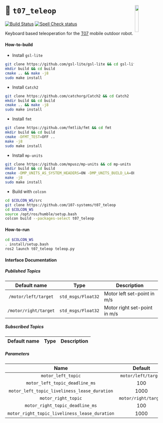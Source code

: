 <a href="https://107-systems.org/"><img align="right" src="https://raw.githubusercontent.com/107-systems/.github/main/logo/107-systems.png" width="15%"></a>
:floppy_disk: `t07_teleop`
==========================
[![Build Status](https://github.com/107-systems/t07_teleop/actions/workflows/ros2.yml/badge.svg)](https://github.com/107-systems/t07_teleop/actions/workflows/ros2.yml)
[![Spell Check status](https://github.com/107-systems/t07_teleop/actions/workflows/spell-check.yml/badge.svg)](https://github.com/107-systems/t07_teleop/actions/workflows/spell-check.yml)

Keyboard based teleoperation for the [T07](https://github.com/107-systems/T07) mobile outdoor robot.

#### How-to-build
* Install `gsl-lite`
```bash
git clone https://github.com/gsl-lite/gsl-lite && cd gsl-lite
mkdir build && cd build
cmake .. && make -j8
sudo make install
```
* Install `Catch2`
```bash
git clone https://github.com/catchorg/Catch2 && cd Catch2
mkdir build && cd build
cmake .. && make -j8
sudo make install
```
* Install `fmt`
```bash
git clone https://github.com/fmtlib/fmt && cd fmt
mkdir build && cd build
cmake -DFMT_TEST=OFF ..
make -j8
sudo make install
```
* Install `mp-units`
```bash
git clone https://github.com/mpusz/mp-units && cd mp-units
mkdir build && cd build
cmake -DMP_UNITS_AS_SYSTEM_HEADERS=ON -DMP_UNITS_BUILD_LA=OFF ..
make -j8
sudo make install
```
* Build with `colcon`
```bash
cd $COLCON_WS/src
git clone https://github.com/107-systems/t07_teleop
cd $COLCON_WS
source /opt/ros/humble/setup.bash
colcon build --packages-select t07_teleop
```

#### How-to-run
```bash
cd $COLCON_WS
. install/setup.bash
ros2 launch t07_teleop teleop.py
```

#### Interface Documentation
##### Published Topics
|     Default name      |        Type         | Description                  |
|:---------------------:|:-------------------:|------------------------------|
| `/motor/left/target`  | `std_msgs/Float32`  | Motor left set-point in m/s  | 
| `/motor/right/target` | `std_msgs/Float32`  | Motor right set-point in m/s |

##### Subscribed Topics
|     Default name      |        Type         | Description                  |
|:---------------------:|:-------------------:|------------------------------|

##### Parameters
|                      Name                      |       Default        | Description                                                             |
|:----------------------------------------------:|:--------------------:|-------------------------------------------------------------------------|
|               `motor_left_topic`               | `motor/left/target`  |                                                                         |
|         `motor_left_topic_deadline_ms`         |         100          |                                                                         |
|  `motor_left_topic_liveliness_lease_duration`  |         1000         |                                                                         | 
|              `motor_right_topic`               | `motor/right/target` |                                                                         |
|        `motor_right_topic_deadline_ms`         |         100          |                                                                         |
| `motor_right_topic_liveliness_lease_duration`  |         1000         |                                                                         | 
